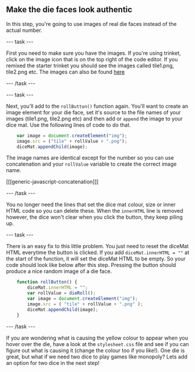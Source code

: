 ## Make the die faces look authentic

In this step, you're going to use images of real die faces instead of the actual number.

--- task ---

First you need to make sure you have the images. If you're using trinket, click on the image icon that is on the top right of the code editor. If you remixed the starter trinket you should see the images called tile1.png, tile2.png etc. The images can also be found [here](https://github.com/raspberrypilearning/cd-dice-roller/tree/draft/en/images)

--- /task ---

--- task ---

Next, you'll add to the `rollButton()` function again. You'll want to create an image element for your die face, set it's source to the file names of your images (tile1.png, tile2.png etc) and then add or `append` the image to your dice mat. Use the following lines of code to do that.

```javascript
    var image = document.createElement("img");
    image.src = ("tile" + rollValue + ".png");
    diceMat.appendChild(image);
```

The image names are identical except for the number so you can use concatenation and your `rollValue` variable to create the correct image name. 

[[[generic-javascript-concatenation]]]

--- /task ---

You no longer need the lines that set the dice mat colour, size or inner HTML code so you can delete these. When the `innerHTML` line is removed however, the dice won't clear when you click the button, they keep piling up.

--- task ---

There is an easy fix to this little problem. You just need to reset the diceMat HTML everytime the button is clicked. If you add `diceMat.innerHTML = ""` at the start of the function, it will set the diceMat HTML to be empty. So your code should look like below after this step. Pressing the button should produce a nice random image of a die face.

```javascript
    function rollButton() {
        diceMat.innerHTML = "";
        var rollValue = dieRoll();
        var image = document.createElement("img");
        image.src = ( "tile" + rollValue + ".png" );
        diceMat.appendChild(image);
    }
```

--- /task ---

If you are wondering what is causing the yellow colour to appear when you hover over the die, have a look at the `stylesheet.css` file and see if you can figure out what is causing it (change the colour too if you like!). One die is great, but what if we need two dice to play games like monopoly? Lets add an option for two dice in the next step! 